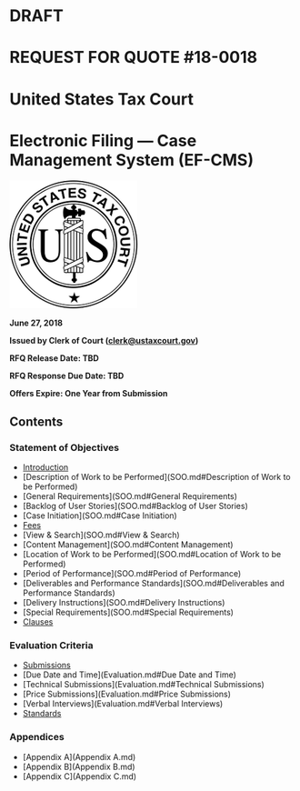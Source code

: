 # DRAFT
# REQUEST FOR QUOTE #18-0018
# United States Tax Court
# Electronic Filing — Case Management System (EF-CMS)


![Seal of the U.S. Tax Court](images/seal.png)

**June 27, 2018**

**Issued by Clerk of Court ([clerk@ustaxcourt.gov](mailto:clerk@ustaxcourt.gov))**

**RFQ Release Date: TBD**

**RFQ Response Due Date: TBD**

**Offers Expire: One Year from Submission**

## Contents

### Statement of Objectives
* [Introduction](SOO.md#Introduction)
* [Description of Work to be Performed](SOO.md#Description of Work to be Performed)
* [General Requirements](SOO.md#General Requirements)
* [Backlog of User Stories](SOO.md#Backlog of User Stories)
* [Case Initiation](SOO.md#Case Initiation)
* [Fees](SOO.md#Fees)
* [View & Search](SOO.md#View & Search)
* [Content Management](SOO.md#Content Management)
* [Location of Work to be Performed](SOO.md#Location of Work to be Performed)
* [Period of Performance](SOO.md#Period of Performance)
* [Deliverables and Performance Standards](SOO.md#Deliverables and Performance Standards)
* [Delivery Instructions](SOO.md#Delivery Instructions)
* [Special Requirements](SOO.md#Special Requirements)
* [Clauses](SOO.md#Clauses)

### Evaluation Criteria
* [Submissions](Evaluation.md#Submissions)
* [Due Date and Time](Evaluation.md#Due Date and Time)
* [Technical Submissions](Evaluation.md#Technical Submissions)
* [Price Submissions](Evaluation.md#Price Submissions)
* [Verbal Interviews](Evaluation.md#Verbal Interviews)
* [Standards](Evaluation.md#Standards)

### Appendices
* [Appendix A](Appendix A.md)
* [Appendix B](Appendix B.md)
* [Appendix C](Appendix C.md)
